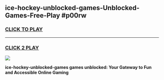 
## ice-hockey-unblocked-games-Unblocked-Games-Free-Play #p00rw
<h3>
<a href="https://us.freeplayer.one?title=ice-hockey-unblocked-games&ref=9M">CLICK TO PLAY</a></h3>
<hr>

<h3>
<a href="https://us.freeplayer.one?title=ice-hockey-unblocked-games&ref=9M">CLICK 2 PLAY</a>
  
</h3>

<a href="https://us.freeplayer.one?title=ice-hockey-unblocked-games&ref=9M"><img src="https://clearcache.store/games.png"></a>


**ice-hockey-unblocked-games games unblocked: Your Gateway to Fun and Accessible Online Gaming**
